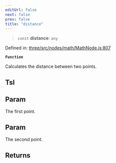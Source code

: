 ```yaml
---
editUrl: false
next: false
prev: false
title: "distance"
---
```


> `const` **distance**: `any`

Defined in: [three/src/nodes/math/MathNode.js:807](https://github.com/DefinitelyMaybe/three-i18n/blob/fa57b79433d1c349ffb23a78727299c8d4190136/three/src/nodes/math/MathNode.js#L807)

**`Function`**

Calculates the distance between two points.

## Tsl

## Param

The first point.

## Param

The second point.

## Returns

